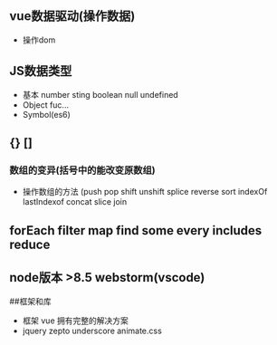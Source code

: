 ## vue数据驱动(操作数据)
- 操作dom

## JS数据类型
- 基本 number sting boolean null undefined
- Object fuc...
- Symbol(es6)

## {} []
### 数组的变异(括号中的能改变原数组)
- 操作数组的方法 (push pop shift unshift  splice reverse sort indexOf lastIndexof concat slice join

## forEach filter map find some every includes reduce

## node版本 >8.5  webstorm(vscode)

##框架和库
- 框架 vue 拥有完整的解决方案
- jquery zepto underscore animate.css